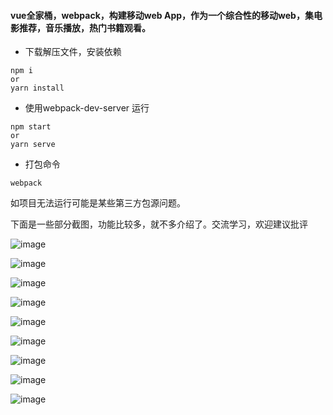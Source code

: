 #### vue全家桶，webpack，构建移动web App，作为一个综合性的移动web，集电影推荐，音乐播放，热门书籍观看。

+ 下载解压文件，安装依赖

```
npm i 
or
yarn install

```

+ 使用webpack-dev-server 运行

```
npm start
or
yarn serve

```

+ 打包命令

```
webpack
```

如项目无法运行可能是某些第三方包源问题。

下面是一些部分截图，功能比较多，就不多介绍了。交流学习，欢迎建议批评

![image](./public/finest/1.png)

![image](./public/finest/2.png)

![image](./public/finest/3.png)

![image](./public/finest/4.png)

![image](./public/finest/5.png)

![image](./public/finest/6.png)

![image](./public/finest/7.png)

![image](./public/finest/8.png)

![image](./public/finest/9.png)

